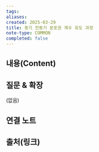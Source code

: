 ```yaml
---
tags:
aliases: 
created: 2025-03-29
title: 동기 전동기 분포권 계수 유도 과정
note-type: COMMON
completed: false
---
```


## 내용(Content)


## 질문 & 확장

(없음)

## 연결 노트

## 출처(링크)

